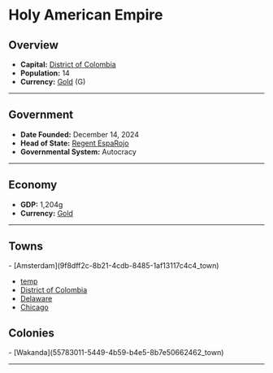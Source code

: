 <!--UNDEDITED FILE, remove this entire line if this file has been edited!-->
# <!--NAME-->Holy American Empire<!--NAME-->

## Overview

- **Capital:** <!--CAPITAL_LINK-->[District of Colombia](757d86df-61ea-47c9-863a-4bb9dfa61627_town)<!--CAPITAL_LINK-->
- **Population:** <!--POPULATION-->14<!--POPULATION-->
- **Currency:** <!--CURRENCY_LINK-->[Gold](Gold_currency)<!--CURRENCY_LINK--> (<!--CURRENCY_ABV-->G<!--CURRENCY_ABV-->)

---

## Government

- **Date Founded:** <!--FOUNDED-->December 14, 2024<!--FOUNDED-->
- **Head of State:** <!--LEADER_TITLE_LINK-->[Regent EspaRojo](EspaRojo_user)<!--LEADER_TITLE_LINK-->
- **Governmental System:** <!--GOVERNMENT-->Autocracy<!--GOVERNMENT-->

---

## Economy

- **GDP:** <!--GDP-->1,204g<!--GDP-->
- **Currency:** <!--CURRENCY_LINK-->[Gold](Gold_currency)<!--CURRENCY_LINK-->

---

## Towns

<!--TOWNS-->- [Amsterdam](9f8dff2c-8b21-4cdb-8485-1af13117c4c4_town)
- [temp](e19912f5-6853-4d83-b039-5d571d2f9660_town)
- [District of Colombia](757d86df-61ea-47c9-863a-4bb9dfa61627_town)
- [Delaware](e9dd4fc5-ff49-4ced-b014-5c30c29089d1_town)
- [Chicago](fe34a212-3d09-4e6b-8c98-3c014da4a90e_town)<!--TOWNS-->

## Colonies

<!--COLONIES-->- [Wakanda](55783011-5449-4b59-b4e5-8b7e50662462_town)<!--COLONIES-->

---